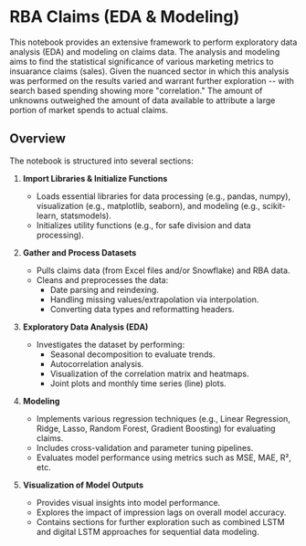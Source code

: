 # RBA Claims (EDA & Modeling)

This notebook provides an extensive framework to perform exploratory data analysis (EDA) and modeling on claims data. The analysis and modeling aims to find the statistical significance of various marketing metrics to insuarance claims (sales). Given the nuanced sector in which this analysis was performed on the results varied and warrant further exploration -- with search based spending showing more "correlation."  The amount of unknowns outweighed the amount of data available to attribute a large portion of market spends to actual claims.

## Overview

The notebook is structured into several sections:

1. **Import Libraries & Initialize Functions**  
   - Loads essential libraries for data processing (e.g., pandas, numpy), visualization (e.g., matplotlib, seaborn), and modeling (e.g., scikit-learn, statsmodels).
   - Initializes utility functions (e.g., for safe division and data processing).

2. **Gather and Process Datasets**  
   - Pulls claims data (from Excel files and/or Snowflake) and RBA data.
   - Cleans and preprocesses the data:
     - Date parsing and reindexing.
     - Handling missing values/extrapolation via interpolation.
     - Converting data types and reformatting headers.

3. **Exploratory Data Analysis (EDA)**  
   - Investigates the dataset by performing:
     - Seasonal decomposition to evaluate trends.
     - Autocorrelation analysis.
     - Visualization of the correlation matrix and heatmaps.
     - Joint plots and monthly time series (line) plots.
     
4. **Modeling**  
   - Implements various regression techniques (e.g., Linear Regression, Ridge, Lasso, Random Forest, Gradient Boosting) for evaluating claims.
   - Includes cross-validation and parameter tuning pipelines.
   - Evaluates model performance using metrics such as MSE, MAE, R², etc.

5. **Visualization of Model Outputs**  
   - Provides visual insights into model performance.
   - Explores the impact of impression lags on overall model accuracy.
   - Contains sections for further exploration such as combined LSTM and digital LSTM approaches for sequential data modeling.


